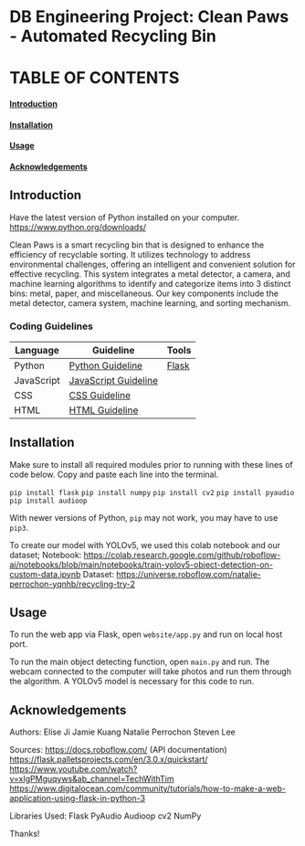# DB Engineering Project: Clean Paws - Automated Recycling Bin

# TABLE OF CONTENTS

#### [Introduction](#introduction)

#### [Installation](#installation)

#### [Usage](#usage)

#### [Acknowledgements](#acknowledgements)

## Introduction

Have the latest version of Python installed on your computer.
https://www.python.org/downloads/ 

Clean Paws is a smart recycling bin that is designed to enhance the efficiency of recyclable sorting. It utilizes technology to address environmental challenges, offering an intelligent and convenient solution for effective recycling. This system integrates a metal detector, a camera, and machine learning algorithms to identify and categorize items into 3 distinct bins: metal, paper, and miscellaneous. Our key components include the metal detector, camera system, machine learning, and sorting mechanism. 

### Coding Guidelines

| Language   | Guideline | Tools |
|------------|-----------|-------|
| Python     |[Python Guideline](https://peps.python.org/pep-0008/)           | [Flask](https://flask.palletsprojects.com/en/2.1.x/ )     |
| JavaScript |[JavaScript Guideline](https://developer.mozilla.org/en-US/docs/MDN/Guidelines/Code_guidelines/JavaScript#general_javascript_guidelines)|       |
| CSS        |[CSS Guideline](https://developer.mozilla.org/en-US/docs/MDN/Guidelines/Code_guidelines/CSS)      |       |
| HTML       |[HTML Guideline](https://developer.mozilla.org/en-US/docs/MDN/Guidelines/Code_guidelines/HTML)      |       |


## Installation

Make sure to install all required modules prior to running with these lines of code below. Copy and paste each line into the terminal.

```pip install flask```
```pip install numpy```
```pip install cv2```
```pip install pyaudio```
```pip install audioop```

With newer versions of Python, ```pip``` may not work, you may have to use ```pip3```. 

To create our model with YOLOv5, we used this colab notebook and our dataset;
Notebook: https://colab.research.google.com/github/roboflow-ai/notebooks/blob/main/notebooks/train-yolov5-object-detection-on-custom-data.ipynb 
Dataset: https://universe.roboflow.com/natalie-perrochon-yqnhb/recycling-try-2 


## Usage

To run the web app via Flask, open ```website/app.py``` and run on local host port. 

To run the main object detecting function, open ```main.py``` and run. The webcam connected to the computer will take photos and run them through the algorithm. A YOLOv5 model is necessary for this code to run. 

## Acknowledgements

Authors:
Elise Ji
Jamie Kuang
Natalie Perrochon
Steven Lee

Sources:
https://docs.roboflow.com/ (API documentation)
https://flask.palletsprojects.com/en/3.0.x/quickstart/ 
https://www.youtube.com/watch?v=xIgPMguqyws&ab_channel=TechWithTim
https://www.digitalocean.com/community/tutorials/how-to-make-a-web-application-using-flask-in-python-3

Libraries Used:
Flask
PyAudio
Audioop
cv2
NumPy

Thanks!
